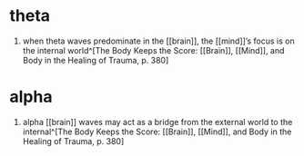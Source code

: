 # theta
1. when theta waves predominate in the [[brain]], the [[mind]]’s focus is on the internal world^[The Body Keeps the Score: [[Brain]], [[Mind]], and Body in the Healing of Trauma, p. 380]

# alpha
1. alpha [[brain]] waves may act as a bridge from the external world to the internal^[The Body Keeps the Score: [[Brain]], [[Mind]], and Body in the Healing of Trauma, p. 380]